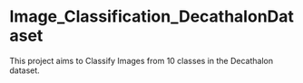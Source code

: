 # Image_Classification_DecathalonDataset
This project aims to Classify Images from 10 classes in the Decathalon dataset. 
